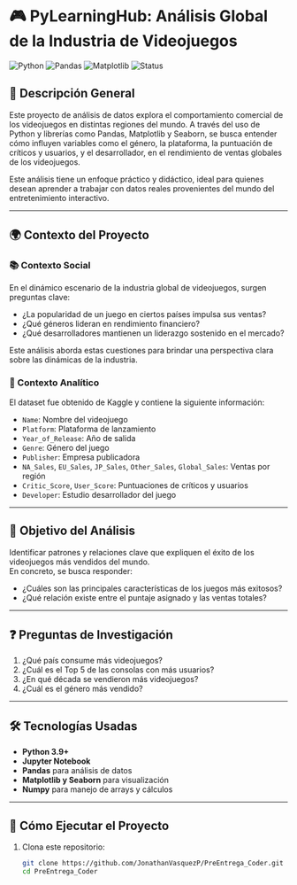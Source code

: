 # 🎮 PyLearningHub: Análisis Global de la Industria de Videojuegos

![Python](https://img.shields.io/badge/Python-3.9+-blue?logo=python)
![Pandas](https://img.shields.io/badge/Pandas-Data%20Analysis-yellowgreen)
![Matplotlib](https://img.shields.io/badge/Visualizations-Matplotlib%20%2F%20Seaborn-blueviolet)
![Status](https://img.shields.io/badge/Estado-Completado-brightgreen)

## 📌 Descripción General

Este proyecto de análisis de datos explora el comportamiento comercial de los videojuegos en distintas regiones del mundo. A través del uso de Python y librerías como Pandas, Matplotlib y Seaborn, se busca entender cómo influyen variables como el género, la plataforma, la puntuación de críticos y usuarios, y el desarrollador, en el rendimiento de ventas globales de los videojuegos.

Este análisis tiene un enfoque práctico y didáctico, ideal para quienes desean aprender a trabajar con datos reales provenientes del mundo del entretenimiento interactivo.

---

## 🌍 Contexto del Proyecto

### 📚 Contexto Social

En el dinámico escenario de la industria global de videojuegos, surgen preguntas clave:

- ¿La popularidad de un juego en ciertos países impulsa sus ventas?
- ¿Qué géneros lideran en rendimiento financiero?
- ¿Qué desarrolladores mantienen un liderazgo sostenido en el mercado?

Este análisis aborda estas cuestiones para brindar una perspectiva clara sobre las dinámicas de la industria.

### 🧠 Contexto Analítico

El dataset fue obtenido de Kaggle y contiene la siguiente información:

- `Name`: Nombre del videojuego  
- `Platform`: Plataforma de lanzamiento  
- `Year_of_Release`: Año de salida  
- `Genre`: Género del juego  
- `Publisher`: Empresa publicadora  
- `NA_Sales`, `EU_Sales`, `JP_Sales`, `Other_Sales`, `Global_Sales`: Ventas por región  
- `Critic_Score`, `User_Score`: Puntuaciones de críticos y usuarios  
- `Developer`: Estudio desarrollador del juego  

---

## 🎯 Objetivo del Análisis

Identificar patrones y relaciones clave que expliquen el éxito de los videojuegos más vendidos del mundo.  
En concreto, se busca responder:

- ¿Cuáles son las principales características de los juegos más exitosos?
- ¿Qué relación existe entre el puntaje asignado y las ventas totales?

---

## ❓ Preguntas de Investigación

1. ¿Qué país consume más videojuegos?
2. ¿Cuál es el Top 5 de las consolas con más usuarios?
3. ¿En qué década se vendieron más videojuegos?
4. ¿Cuál es el género más vendido?

---

## 🛠️ Tecnologías Usadas

- **Python 3.9+**
- **Jupyter Notebook**
- **Pandas** para análisis de datos
- **Matplotlib y Seaborn** para visualización
- **Numpy** para manejo de arrays y cálculos

---

## 🚀 Cómo Ejecutar el Proyecto

1. Clona este repositorio:
   ```bash
   git clone https://github.com/JonathanVasquezP/PreEntrega_Coder.git
   cd PreEntrega_Coder
